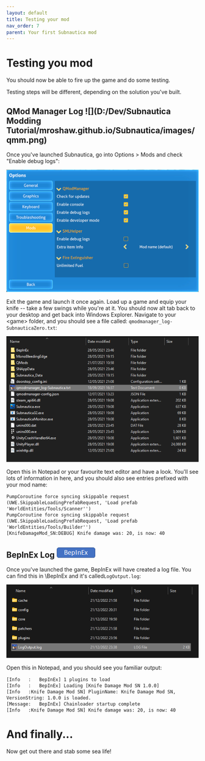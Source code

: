 ```yaml
---
layout: default
title: Testing your mod
nav_order: 7
parent: Your first Subnautica mod
---
```


# Testing you mod

You should now be able to fire up the game and do some testing.

Testing steps will be different, depending on the solution you've built.

## QMod Manager Log ![](D:/Dev/Subnautica Modding Tutorial/mroshaw.github.io/Subnautica/images/qmm.png)

 Once you've launched Subnautica, go into Options \> Mods and check "Enable debug logs":

![](.\media\subnauticaenabledebug.png)

Exit the game and launch it once again. Load up a game and equip your knife -- take a few swings while you're at it. You should now alt tab back to your desktop and get back into Windows Explorer. Navigate to your \<game> folder, and you should see a file called: `qmodmanager_log-SubnauticaZero.txt`:

![](.\media\debugfilelocation.png)

Open this in Notepad or your favourite text editor and have a look. You'll see lots of information in here, and you should also see entries prefixed with your mod name:

```
PumpCoroutine force syncing skippable request (UWE.SkippableLoadingPrefabRequest, 'Load prefab 'WorldEntities/Tools/Scanner'')
PumpCoroutine force syncing skippable request (UWE.SkippableLoadingPrefabRequest, 'Load prefab 'WorldEntities/Tools/Builder'')
[KnifeDamageMod_SN:DEBUG] Knife damage was: 20, is now: 40
```

## BepInEx Log ![](..\images\bepinex.png)

Once you've launched the game, BepInEx will have created a log file. You can find this in <game>\BepInEx and it's called`LogOutput.log`:

![](.\media\debugfilelocation_bepinex.png)

Open this in Notepad, and you should see you familiar output:

```
[Info   :   BepInEx] 1 plugins to load
[Info   :   BepInEx] Loading [Knife Damage Mod SN 1.0.0]
[Info   :Knife Damage Mod SN] PluginName: Knife Damage Mod SN, VersionString: 1.0.0 is loaded.
[Message:   BepInEx] Chainloader startup complete
[Info   :Knife Damage Mod SN] Knife damage was: 20, is now: 40
```

# And finally...

Now get out there and stab some sea life!
